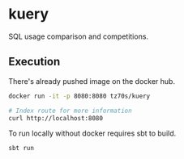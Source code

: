 # kuery
SQL usage comparison and competitions.

## Execution

There's already pushed image on the docker hub.

```bash
docker run -it -p 8080:8080 tz70s/kuery

# Index route for more information
curl http://localhost:8080
```

To run locally without docker requires sbt to build.

```bash
sbt run
```

